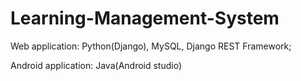 # Learning-Management-System
Web application: Python(Django), MySQL, Django REST Framework;  

Android application: Java(Android studio)
